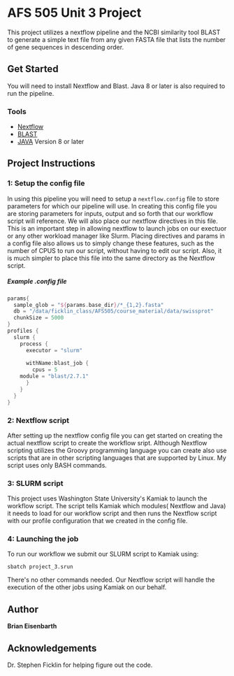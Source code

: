 # AFS 505 Unit 3 Project

This project utilizes a nextflow pipeline and the NCBI similarity tool BLAST to generate a simple text file from any given FASTA file that lists the number of gene sequences in descending order. 

## Get Started 
You will need to install Nextflow and Blast. Java 8 or later is also required to run the pipeline.

### Tools
* [Nextflow](https://www.nextflow.io/)
* [BLAST](https://blast.ncbi.nlm.nih.gov/Blast.cgi?PAGE_TYPE=BlastDocs&DOC_TYPE=Download) 
* [JAVA](https://www.java.com/en/download/) Version 8 or later

## Project Instructions
### 1: Setup the config file
In using this pipeline you will need to setup a ```nextflow.config``` file to store parameters for which our pipeline will use. In creating this config file you are storing parameters for inputs, output and so forth that our workflow script will reference. We will also place our nextflow directives in this file. This is an important step in allowing nextflow to launch jobs on our exectuor or any other workload manager like Slurm. Placing directives and params in a config file also allows us to simply change these features, such as the number of CPUS to run our script, without having to edit our script. Also, it is much simpler to place this file into the same directory as the Nextflow script. 
##### Example .config file
``` groovy
params{
  sample_glob = "${params.base_dir}/*_{1,2}.fasta"
  db = "/data/ficklin_class/AFS505/course_material/data/swissprot"
  chunkSize = 5000
}
profiles {
  slurm {
    process {
      executor = "slurm"
     
      withName:blast_job {
        cpus = 5
	module = "blast/2.7.1"
      }
    }
  }
}

```
### 2: Nextflow script
After setting up the nextflow config file you can get started on creating the actual nextflow script to create the workflow sript. Although Nextflow scripting utilizes the Groovy programming language you can create also use scripts that are in other scripting languages that are supported by Linux. My script uses only BASH commands.

### 3: SLURM script
This project uses Washington State University's Kamiak to launch the workflow script. The script tells Kamiak which modules( Nextflow and Java) it needs to load for our workflow script and then runs the Nextflow script with our profile configuration that we created in the config file.

### 4: Launching the job
To run our workflow we submit our SLURM script to Kamiak using:
``` 
sbatch project_3.srun 
```
There's no other commands needed. Our Nextflow script will handle the execution of the other jobs using Kamiak on our behalf.
## Author
**Brian Eisenbarth**

## Acknowledgements 
Dr. Stephen Ficklin for helping figure out the code.
